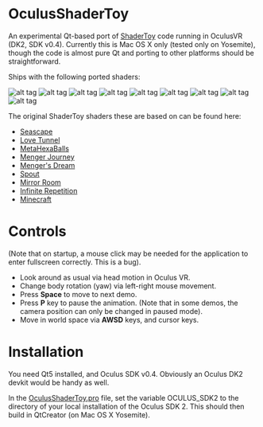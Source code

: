 OculusShaderToy
===============

An experimental Qt-based port of [ShaderToy](https://www.shadertoy.com/) code running in OculusVR (DK2, SDK v0.4).
Currently this is Mac OS X only (tested only on Yosemite), though the code is almost pure Qt and porting to other platforms should be straightforward.

Ships with the following ported shaders:

![alt tag](https://raw.githubusercontent.com/portsmouth/OculusShaderToy/master/images/seascape.png)
![alt tag](https://raw.githubusercontent.com/portsmouth/OculusShaderToy/master/images/lovetunnel.png)
![alt tag](https://raw.githubusercontent.com/portsmouth/OculusShaderToy/master/images/metaballs.png)
![alt tag](https://raw.githubusercontent.com/portsmouth/OculusShaderToy/master/images/mengerDistort.png)
![alt tag](https://raw.githubusercontent.com/portsmouth/OculusShaderToy/master/images/mengersDream.png)
![alt tag](https://raw.githubusercontent.com/portsmouth/OculusShaderToy/master/images/waterpipe.png)
![alt tag](https://raw.githubusercontent.com/portsmouth/OculusShaderToy/master/images/mirrorRoom.png)
![alt tag](https://raw.githubusercontent.com/portsmouth/OculusShaderToy/master/images/repetition.png)
![alt tag](https://raw.githubusercontent.com/portsmouth/OculusShaderToy/master/images/minecraft.png)

The original ShaderToy shaders these are based on can be found here:
  - [Seascape](https://www.shadertoy.com/view/Ms2SD1)
  - [Love Tunnel](https://www.shadertoy.com/view/XdBGDd)
  - [MetaHexaBalls](https://www.shadertoy.com/view/Mss3WN)
  - [Menger Journey](https://www.shadertoy.com/view/Mdf3z7)
  - [Menger's Dream](https://www.shadertoy.com/view/lsSSDV)
  - [Spout](https://www.shadertoy.com/view/lsXGzH)
  - [Mirror Room](https://www.shadertoy.com/view/4sS3zc)
  - [Infinite Repetition](https://www.shadertoy.com/view/4dXGRN)
  - [Minecraft](https://www.shadertoy.com/view/4ds3WS)

Controls
========

(Note that on startup, a mouse click may be needed for the application to enter fullscreen correctly. This is a bug).

  - Look around as usual via head motion in Oculus VR.
  - Change body rotation (yaw) via left-right mouse movement. 
  - Press **Space** to move to next demo.
  - Press **P** key to pause the animation. (Note that in some demos, the camera position can only be changed in paused mode).
  - Move in world space via **AWSD** keys, and cursor keys.

Installation
============

You need Qt5 installed, and Oculus SDK v0.4. Obviously an Oculus DK2 devkit would be handy as well.

In the [OculusShaderToy.pro](https://github.com/portsmouth/OculusShaderToy/blob/master/OculusShaderToy.pro) file, set the variable OCULUS_SDK2 to the directory of your local installation of the Oculus SDK 2. This should then build in QtCreator (on Mac OS X Yosemite).

